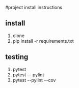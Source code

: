 #project install instructions

## install

1. clone
2. pip install -r requirements.txt

## testing

1. pytest
2. pytest -- pylint
3. pytest --pylint --cov

